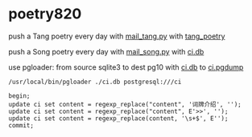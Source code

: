 # poetry820

push a Tang poetry every day with [mail_tang.py](https://github.com/indicolite/poetry820/blob/master/mail_tang.py) with [tang_poetry](https://github.com/hxgdzyuyi/tang_poetry/blob/master/tang_poetry.sql)

push a Song poetry every day with [mail_song.py](https://github.com/indicolite/poetry820/blob/master/mail_song.py) with [ci.db](https://github.com/chinese-poetry/chinese-poetry/blob/master/ci/ci.db)

use pgloader: from source sqlite3 to dest pg10 with [ci.db](https://github.com/chinese-poetry/chinese-poetry/blob/master/ci/ci.db) to [ci.pgdump](https://github.com/indicolite/poetry820/blob/master/ci.pgdump)
```
/usr/local/bin/pgloader ./ci.db postgresql:///ci
```

```
begin;
update ci set content = regexp_replace("content", '词牌介绍', '');
update ci set content = regexp_replace("content", E'>>', '');
update ci set content = regexp_replace(content, '\s+$', E'');
commit;
```

